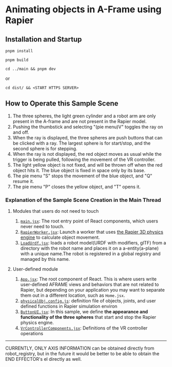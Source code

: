 # Animating objects in A-Frame using Rapier

## Installation and Startup
```
pnpm install
```
```
pnpm build
```
```
cd ../main && pnpm dev
```
or
```
cd dist/ && <START HTTPS SERVER>
```
## How to Operate this Sample Scene

1. The three spheres, the light green cylinder and a robot arm
   are only present in the A-frame and are not present in the Rapier model.
2. Pushing the thumbstick and selecting "(pie menu)V" toggles the ray on
   and off.
3. When the ray is displayed, the three spheres are push buttons
   that can be clicked with a ray. The largest sphere is for start/stop,
   and the second sphere is for stepping.
4. When the ray is not displayed, the red object moves as usual while
   the trigger is being pulled, following the movement of the VR controller.
5. The light yellow object is not fixed, and will be thrown off when
   the red object hits it. The blue object is fixed in space only by its base.
6. The pie menu "S" stops the movement of the blue object, and "Q" resume it.
7. The pie menu "P" closes the yellow object, and "T" opens it.

### Explanation of the Sample Scene Creation in the Main Thread

1. Modules that users do not need to touch  
   1. [`main.jsx`](packages/main/src/main.jsx): 
	  The root entry point of React components, which users never need to touch.
   2. [`RapierWorker.jsx`](packages/main/src/RapierWorker.jsx):
	  Launch a worker that uses [the Rapier 3D physics engine](https://rapier.rs/) to
	  calculate object movement.
   3. [`LoadUrdf.jsx`](packages/main/src/LoadUrdf.jsx):
      loads a robot model(URDF with modifiers, glTF) from a directory
      with the robot name and places it on a a-entity(a-plane) with a unique
      name.The robot is registered in a global registry and managed
      by this name.

2. User-defined module  
   1. [`App.jsx`](packages/main/src/App.jsx): 
	  The root component of React. This is where users write
	  user-defined AFRAME views and behaviors that are not related to Rapier,
	  but depending on your application you may want to separate them
	  out in a different location, such as `Home.jsx`.
   2. [`physicalObj.config.js`](packages/rapier-worker/src/physicalObj.config.js): definition file of objects, joints, and user defined functions in Rapier
	  simulation environ
   2. [`ButtonUI.jsx`](packages/main/src/ButtonUI.jsx): 
	  In this sample, we define **the appearance and functionality of
	  the three spheres** that start and stop the Rapier physics engine.
   2. [`VrControllerComponents.jsx`](packages/main/src/VrControllerComponents.jsx):
      Definitions of the VR controller operations

********************************  
CURRENTLY, ONLY AXIS INFORMATION can be obtained directly from robot_registry,
but in the future it would be better to be able to obtain
the END EFFECTOR's el directly as well.
